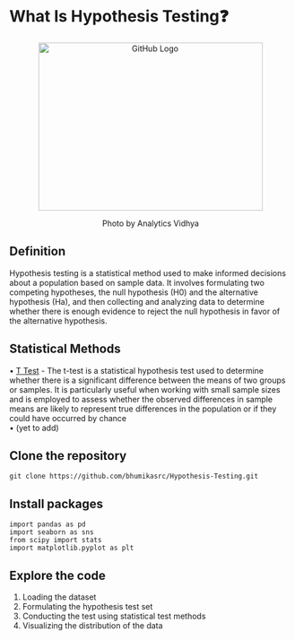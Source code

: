 # What Is Hypothesis Testing❓

<p align="center">
    <img src="https://editor.analyticsvidhya.com/uploads/52940cover.jpg" alt="GitHub Logo" width="400" height="300">
</p>
<p align="center">Photo by Analytics Vidhya</p>



## Definition

Hypothesis testing is a statistical method used to make informed decisions about a population based on sample data. It involves formulating two competing hypotheses, the null hypothesis (H0) and the alternative hypothesis (Ha), and then collecting and analyzing data to determine whether there is enough evidence to reject the null hypothesis in favor of the alternative hypothesis.


## Statistical Methods

• <u>T Test</u> - The t-test is a statistical hypothesis test used to determine whether there is a significant difference between the means of two groups or samples. It is particularly useful when working with small sample sizes and is employed to assess whether the observed differences in sample means are likely to represent true differences in the population or if they could have occurred by chance \
• (yet to add)


## Clone the repository

```git clone https://github.com/bhumikasrc/Hypothesis-Testing.git```

## Install packages

```
import pandas as pd
import seaborn as sns
from scipy import stats
import matplotlib.pyplot as plt
```

## Explore the code

1. Loading the dataset 
2. Formulating the hypothesis test set
3. Conducting the test using statistical test methods
4. Visualizing the distribution of the data 